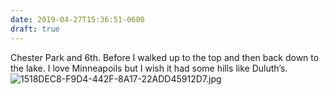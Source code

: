 ```yaml
---
date: 2019-04-27T15:36:51-0600
draft: true
---
```




Chester Park and 6th. Before I walked up to the top and then back down to the lake. I love Minneapoils but I wish it had some hills like Duluth’s. ![1518DEC8-F9D4-442F-8A17-22ADD45912D7.jpg](http://ianwhitney.micro.blog/uploads/2019/46d7292007.jpg)



